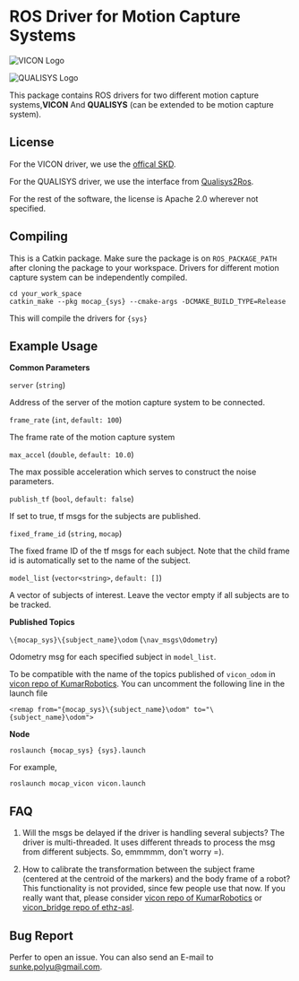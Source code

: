 # ROS Driver for Motion Capture Systems
![VICON Logo](http://www.awn.com/sites/default/files/styles/inline_medium/public/image/featured/1025139-vicon-delivers-motion-capture-innovations-siggraph-2015.jpg?itok=vsH7Prwo)

![QUALISYS Logo](http://isbs2015.sciencesconf.org/conference/isbs2015/pages/Qualisys_Logga_PMS.png)

This package contains ROS drivers for two different motion capture systems,**VICON** And **QUALISYS** (can be extended to be motion capture system).

## License
For the VICON driver, we use the [offical SKD](http://www.vicon.com/products/software/datastream-sdk).

For the QUALISYS driver, we use the interface from [Qualisys2Ros](https://github.com/omwdunkley/Qualisys2Ros).

For the rest of the software, the license is Apache 2.0 wherever not specified.

## Compiling
This is a Catkin package. Make sure the package is on `ROS_PACKAGE_PATH` after cloning the package to your workspace. Drivers for different motion capture system can be independently compiled.

```
cd your_work_space
catkin_make --pkg mocap_{sys} --cmake-args -DCMAKE_BUILD_TYPE=Release
```

This will compile the drivers for `{sys}`

## Example Usage

**Common Parameters**

`server` (`string`)

Address of the server of the motion capture system to be connected.

`frame_rate` (`int`, `default: 100`)

The frame rate of the motion capture system

`max_accel` (`double`, `default: 10.0`)

The max possible acceleration which serves to construct the noise parameters.

`publish_tf` (`bool`, `default: false`)

If set to true, tf msgs for the subjects are published.

`fixed_frame_id` (`string`, `mocap`)

The fixed frame ID of the tf msgs for each subject. Note that the child frame id is automatically set to the name of the subject.

`model_list` (`vector<string>`, `default: []`)

A vector of subjects of interest. Leave the vector empty if all subjects are to be tracked.

**Published Topics**

`\{mocap_sys}\{subject_name}\odom` (`\nav_msgs\Odometry`)

Odometry msg for each specified subject in `model_list`.

To be compatible with the name of the topics published of `vicon_odom` in [vicon repo of KumarRobotics](https://github.com/KumarRobotics/vicon). You can uncomment the following line in the launch file

`<remap from="{mocap_sys}\{subject_name}\odom" to="\{subject_name}\odom">`

**Node**

`roslaunch {mocap_sys} {sys}.launch`

For example,

`roslaunch mocap_vicon vicon.launch`

## FAQ

1. Will the msgs be delayed if the driver is handling several subjects? The driver is multi-threaded. It uses different threads to process the msg from different subjects. So, emmmmm, don't worry =).

2. How to calibrate the transformation between the subject frame (centered at the centroid of the markers) and the body frame of a robot? This functionality is not provided, since few people use that now. If you really want that, please consider [vicon repo of KumarRobotics](https://github.com/KumarRobotics/vicon) or [vicon_bridge repo of ethz-asl](https://github.com/ethz-asl/vicon_bridge).

## Bug Report

Perfer to open an issue. You can also send an E-mail to sunke.polyu@gmail.com.
